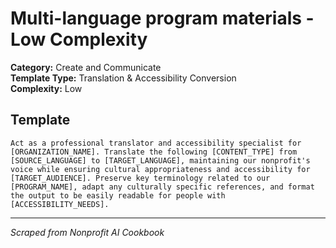 # Multi-language program materials - Low Complexity

**Category:** Create and Communicate  
**Template Type:** Translation & Accessibility Conversion  
**Complexity:** Low

## Template

```
Act as a professional translator and accessibility specialist for [ORGANIZATION_NAME]. Translate the following [CONTENT_TYPE] from [SOURCE_LANGUAGE] to [TARGET_LANGUAGE], maintaining our nonprofit's voice while ensuring cultural appropriateness and accessibility for [TARGET_AUDIENCE]. Preserve key terminology related to our [PROGRAM_NAME], adapt any culturally specific references, and format the output to be easily readable for people with [ACCESSIBILITY_NEEDS].
```

---
*Scraped from Nonprofit AI Cookbook*
